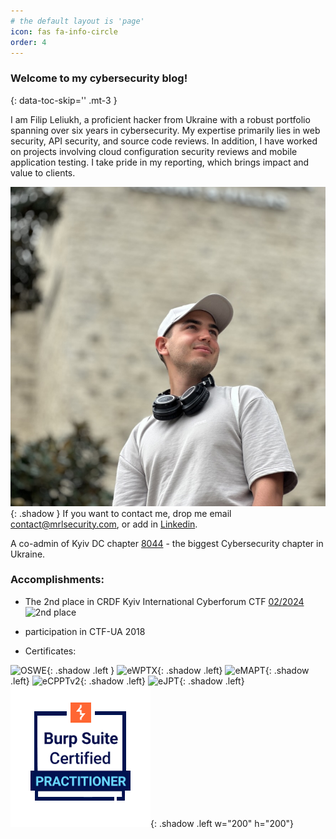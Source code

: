 ```yaml
---
# the default layout is 'page'
icon: fas fa-info-circle
order: 4
---
```




### Welcome to my cybersecurity blog!
{: data-toc-skip='' .mt-3 } 

I am Filip Leliukh, a proficient hacker from Ukraine with a robust portfolio spanning over six years in cybersecurity. My expertise primarily lies in web security, API security, and source code reviews. In addition, I have worked on projects involving cloud configuration security reviews and mobile application testing. I take pride in my reporting, which brings impact and value to clients.


![Me](assets/img/about-photo.jpg){: .shadow }
If you want to contact me, drop me email [contact@mrlsecurity.com](mailto:contact@mrlsecurity.com), or add in [Linkedin](https://www.linkedin.com/in/fleliukh/).



A co-admin of Kyiv DC chapter [8044](https://t.me/DC8044_Info) - the biggest Cybersecurity chapter in Ukraine.

### Accomplishments:

- The 2nd place in CRDF Kyiv International Cyberforum CTF [02/2024](https://cyberforumkyiv.org/#)
![2nd place](https://media.licdn.com/dms/image/v2/D5610AQHbQl7qbUR-Kw/image-shrink_1280/image-shrink_1280/0/1708095372886?e=1724745600&v=beta&t=C_bhRtm5jzwg6ApPXzvHV8S-eRTGjEar7O_28Ws5ZXQ)
- participation in CTF-UA 2018


- Certificates:

![OSWE](https://api.accredible.com/v1/frontend/credential_website_embed_image/badge/106822353){: .shadow .left }
![eWPTX](https://api.accredible.com/v1/frontend/credential_website_embed_image/badge/79625645){: .shadow .left}
![eMAPT](https://api.accredible.com/v1/frontend/credential_website_embed_image/badge/79653972){: .shadow .left}
![eCPPTv2](https://api.accredible.com/v1/frontend/credential_website_embed_image/badge/79661371){: .shadow .left}
![eJPT](https://api.accredible.com/v1/frontend/credential_website_embed_image/badge/79638562){: .shadow .left}
![BSCP](assets/img/bscp.png){: .shadow .left w="200" h="200"}
